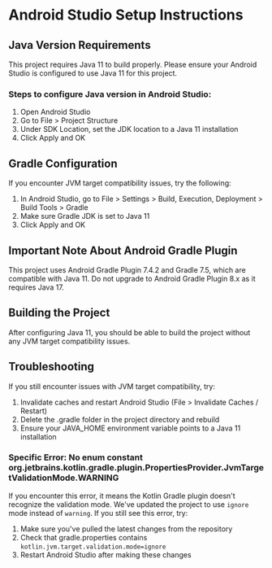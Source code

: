 # Android Studio Setup Instructions

## Java Version Requirements

This project requires Java 11 to build properly. Please ensure your Android Studio is configured to use Java 11 for this project.

### Steps to configure Java version in Android Studio:

1. Open Android Studio
2. Go to File > Project Structure
3. Under SDK Location, set the JDK location to a Java 11 installation
4. Click Apply and OK

## Gradle Configuration

If you encounter JVM target compatibility issues, try the following:

1. In Android Studio, go to File > Settings > Build, Execution, Deployment > Build Tools > Gradle
2. Make sure Gradle JDK is set to Java 11
3. Click Apply and OK

## Important Note About Android Gradle Plugin

This project uses Android Gradle Plugin 7.4.2 and Gradle 7.5, which are compatible with Java 11. 
Do not upgrade to Android Gradle Plugin 8.x as it requires Java 17.

## Building the Project

After configuring Java 11, you should be able to build the project without any JVM target compatibility issues.



## Troubleshooting

If you still encounter issues with JVM target compatibility, try:

1. Invalidate caches and restart Android Studio (File > Invalidate Caches / Restart)
2. Delete the .gradle folder in the project directory and rebuild
3. Ensure your JAVA_HOME environment variable points to a Java 11 installation

### Specific Error: No enum constant org.jetbrains.kotlin.gradle.plugin.PropertiesProvider.JvmTargetValidationMode.WARNING

If you encounter this error, it means the Kotlin Gradle plugin doesn't recognize the validation mode. We've updated the project to use `ignore` mode instead of `warning`. If you still see this error, try:

1. Make sure you've pulled the latest changes from the repository
2. Check that gradle.properties contains `kotlin.jvm.target.validation.mode=ignore`
3. Restart Android Studio after making these changes
